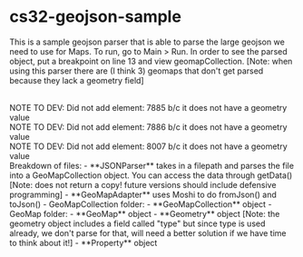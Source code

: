 # cs32-geojson-sample
This is a sample geojson parser that is able to parse the large geojson we need to use for Maps.
To run, go to Main > Run. In order to see the parsed object, put a breakpoint on line 13 and view geomapCollection.
[Note: when using this parser there are (I think 3) geomaps that don't get parsed because they lack a geometry field]

<br>
NOTE TO DEV: Did not add element: 7885 b/c it does not have a geometry value
<br>
NOTE TO DEV: Did not add element: 7886 b/c it does not have a geometry value
<br>
NOTE TO DEV: Did not add element: 8007 b/c it does not have a geometry value
<br>
Breakdown of files:
- **JSONParser** takes in a filepath and parses the file into a GeoMapCollection object. You can access the data through getData() [Note: does not return a copy! future versions should include defensive programming]
- **GeoMapAdapter** uses Moshi to do fromJson() and toJson()
- GeoMapCollection folder:
    - **GeoMapCollection** object
    - GeoMap folder:
        - **GeoMap** object
        - **Geometry** object [Note: the geometry object includes a field called "type" but since type is used already, we don't parse for that, will need a better solution if we have time to think about it!]
        - **Property** object
 
